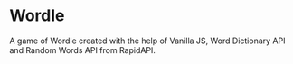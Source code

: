 # Wordle
A game of Wordle created with the help of Vanilla JS, Word Dictionary API and Random Words API from RapidAPI.
